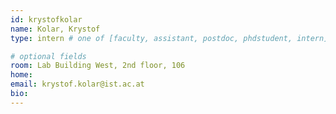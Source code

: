 ```yaml
---
id: krystofkolar
name: Kolar, Krystof
type: intern # one of [faculty, assistant, postdoc, phdstudent, intern]

# optional fields
room: Lab Building West, 2nd floor, 106
home: 
email: krystof.kolar@ist.ac.at
bio:
---
```

